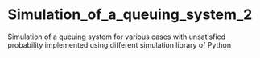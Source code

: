 # Simulation_of_a_queuing_system_2
Simulation of a queuing system for various cases with unsatisfied probability implemented using different simulation library of Python
